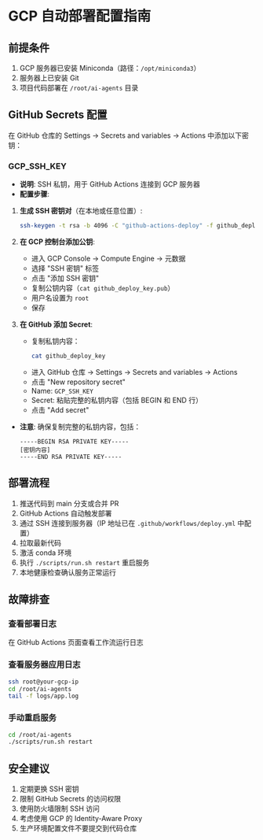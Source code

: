 # GCP 自动部署配置指南

## 前提条件

1. GCP 服务器已安装 Miniconda（路径：`/opt/miniconda3`）
2. 服务器上已安装 Git
3. 项目代码部署在 `/root/ai-agents` 目录

## GitHub Secrets 配置

在 GitHub 仓库的 Settings → Secrets and variables → Actions 中添加以下密钥：

### GCP_SSH_KEY
- **说明**: SSH 私钥，用于 GitHub Actions 连接到 GCP 服务器
- **配置步骤**:

1. **生成 SSH 密钥对**（在本地或任意位置）:
   ```bash
   ssh-keygen -t rsa -b 4096 -C "github-actions-deploy" -f github_deploy_key
   ```

2. **在 GCP 控制台添加公钥**:
   - 进入 GCP Console → Compute Engine → 元数据
   - 选择 "SSH 密钥" 标签
   - 点击 "添加 SSH 密钥"
   - 复制公钥内容（`cat github_deploy_key.pub`）
   - 用户名设置为 `root`
   - 保存

3. **在 GitHub 添加 Secret**:
   - 复制私钥内容：
     ```bash
     cat github_deploy_key
     ```
   - 进入 GitHub 仓库 → Settings → Secrets and variables → Actions
   - 点击 "New repository secret"
   - Name: `GCP_SSH_KEY`
   - Secret: 粘贴完整的私钥内容（包括 BEGIN 和 END 行）
   - 点击 "Add secret"

- **注意**: 确保复制完整的私钥内容，包括：
  ```
  -----BEGIN RSA PRIVATE KEY-----
  [密钥内容]
  -----END RSA PRIVATE KEY-----
  ```


## 部署流程

1. 推送代码到 main 分支或合并 PR
2. GitHub Actions 自动触发部署
3. 通过 SSH 连接到服务器（IP 地址已在 `.github/workflows/deploy.yml` 中配置）
4. 拉取最新代码
5. 激活 conda 环境
6. 执行 `./scripts/run.sh restart` 重启服务
7. 本地健康检查确认服务正常运行

## 故障排查

### 查看部署日志
在 GitHub Actions 页面查看工作流运行日志

### 查看服务器应用日志
```bash
ssh root@your-gcp-ip
cd /root/ai-agents
tail -f logs/app.log
```

### 手动重启服务
```bash
cd /root/ai-agents
./scripts/run.sh restart
```

## 安全建议

1. 定期更换 SSH 密钥
2. 限制 GitHub Secrets 的访问权限
3. 使用防火墙限制 SSH 访问
4. 考虑使用 GCP 的 Identity-Aware Proxy
5. 生产环境配置文件不要提交到代码仓库